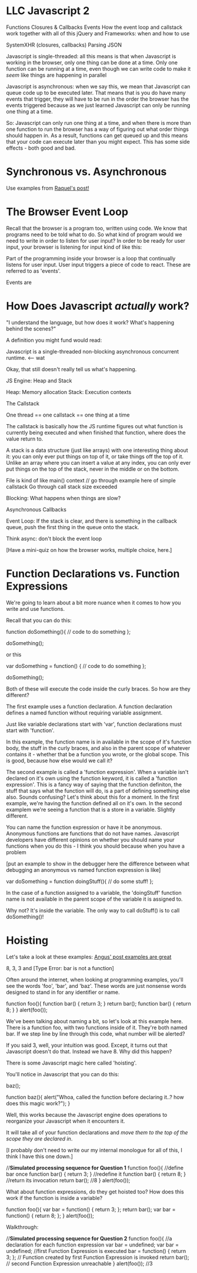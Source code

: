 LLC Javascript 2
===

Functions
Closures & Callbacks
Events
How the event loop and callstack work together with all of this
jQuery and Frameworks: when and how to use

SystemXHR (closures, callbacks)
Parsing JSON


Javascript is single-threaded: all this means is that when Javascript is working in the browser, only one thing can be done at a time. Only one function can be running at a time, even though we can write code to make it _seem_ like things are happening in parallel

Javascript is asynchronous: when we say this, we mean that Javascript can queue code up to be executed later. That means that is you do have many events that trigger, they will have to be run in the order the browser has the events triggered because as we just learned Javascript can only be running one thing at a time.

So: Javascript can only run one thing at a time, and when there is more than one function to run the browser has a way of figuring out what order things should happen in. As a result, functions can get queued up and this means that your code can execute later than you might expect. This has some side effects - both good and bad. 

Synchronous vs. Asynchronous
===

Use examples from [Raquel's post!](http://rckbt.me/2014/05/understanding-async/)




The Browser Event Loop
===

Recall that the browser is a program too, written using code. We know that programs need to be told what to do. So what kind of program would we need to write in order to listen for user input? In order to be ready for user input, your browser is listening for input kind of like this:


Part of the programming inside your browser is a loop that continually listens for user input. User input triggers a piece of code to react. These are referred to as 'events'. 

Events are 



How Does Javascript _actually_ work?
===

"I understand the language, but how does it work? What's happening behind the scenes?"

A definition you might fund would read:

Javascript is a single-threaded non-blocking asynchronous concurrent runtime. <-- wat

Okay, that still doesn't really tell us what's happening.

JS Engine: Heap and Stack

Heap: Memory allocation
Stack: Execution contexts

The Callstack 

One thread == one callstack == one thing at a time

The callstack is basically how the JS runtime figures out what function is currently being executed and when finished that function, where does the value return to.

A stack is a data structure (just like arrays) with one interesting thing about it: you can only ever put things on top of it, or take things off the top of it. Unlike an array where you can insert a value at any index, you can only ever put things on the top of the stack, never in the middle or on the bottom.

File is kind of like main() context // go through example here of simple callstack
Go through call stack size exceeded

Blocking: What happens when things are slow?

Asynchronous Callbacks

Event Loop: If the stack is clear, and there is something in the callback queue, push the first thing in the queue onto the stack.

Think async: don't block the event loop

[Have a mini-quiz on how the browser works, multiple choice, here.]







Function Declarations vs. Function Expressions
===

We're going to learn about a bit more nuance when it comes to how you write and use functions.

Recall that you can do this:


function doSomething(){
    // code to do something
};

doSomething();

or this

var doSomething = function() {
    // code to do something
};

doSomething();

Both of these will execute the code inside the curly braces. So how are they different?

The first example uses a function declaration. A function declaration defines a named function without requiring variable assignment.

Just like variable declarations start with 'var', function declarations must start with 'function'.

In this example, the function name is in available in the scope of it's function body, the stuff in the curly braces, and also in the parent scope of whatever contains it - whether that be a function you wrote, or the global scope. This is good, because how else would we call it?


The second example is called a 'function expression'. When a variable isn't declared on it's own using the function keyword, it is called a 'function expression'. This is a fancy way of saying that the function definiton, the stuff that says what the function will do, is a part of defining something else also. Sounds confusing? Let's think about this for a moment. In the first example, we're having the function defined all on it's own. In the second examplem we're seeing a function that is a store in a variable. Slightly different.

You can name the function expression or have it be anonymous. Anonymous functions are functions that do not have names. Javascript developers have different opinions on whether you should name your functions when you do this - I think you should because when you have a problem 

[put an example to show in the debugger here the difference between what debugging an anonymous vs named function expression is like]

var doSomething = function doingStuff(){
    // do some stuff!
};

In the case of a function assigned to a variable, the 'doingStuff' function name is not available in the parent scope of the variable it is assigned to.

Why not? It's inside the variable. The only way to call doStuff() is to call doSomething()!




Hoisting
===

Let's take a look at these examples: [Angus' post examples are great](http://javascriptweblog.wordpress.com/2010/07/06/function-declarations-vs-function-expressions/)

8, 3, 3 and [Type Error: bar is not a function]

Often around the internet, when looking at programming examples, you'll see the words 'foo', 'bar', and 'baz'. These words are just nonsense words designed to stand in for any identifier or name. 

function foo(){
    function bar() {
        return 3;
    }
    return bar();
    function bar() {
        return 8;
    }
}
alert(foo());

We've been talking about naming a bit, so let's look at this example here. There is a function foo, with two functions inside of it. They're both named bar. If we step line by line through this code, what number will be alerted?

If you said 3, well, your intuition was good. Except, it turns out that Javascript doesn't do that. Instead we have 8. Why did this happen?

There is some Javascript magic here called 'hoisting'.

You'll notice in Javascript that you can do this:

baz();

function baz(){
    alert("Whoa, called the function before declaring it..? how does this magic work?");
}

Well, this works because the Javascript engine does operations to reorganize your Javascript when it encounters it.

It will take all of your function declarations and _move them to the top of the scope they are declared in_.

[I probably don't need to write our my internal monologue for all of this, I think I have this one down.]

//**Simulated processing sequence for Question 1**
function foo(){
    //define bar once
    function bar() {
        return 3;
    }
    //redefine it
    function bar() {
        return 8;
    }
    //return its invocation
    return bar(); //8
}
alert(foo());

What about function expressions, do they get hoisted too? How does this work if the function is inside a variable?

function foo(){
    var bar = function() {
        return 3;
    };
    return bar();
    var bar = function() {
        return 8;
    };
}
alert(foo());

Walkthrough:

//**Simulated processing sequence for Question 2**
function foo(){
    //a declaration for each function expression
    var bar = undefined;
    var bar = undefined;
    //first Function Expression is executed
    bar = function() {
        return 3;
    };
    // Function created by first Function Expression is invoked
    return bar();
    // second Function Expression unreachable
}
alert(foo()); //3







